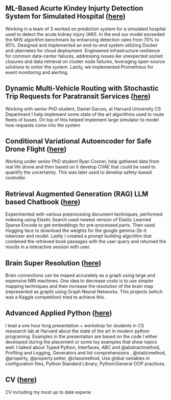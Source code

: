 
## ML-Based Acurte Kindey Injurty Detection System for Simulated Hospital ([here](https://github.com/igor-sadalski/code_samples_igor_sadalski/tree/master/1-SIMULATED_HOSPITAL))

Working in a team of 3 worked on prediction system for a simulated hospital used to detect the acute kidney injury (AKI). In the end our model exceeded the NHS algorithm benchmark by enhancing detection rates from 70% to 95%. Designed and implemented an end-to-end system utilizing Docker and ubernetes for cloud deployment. Engineered infrastructure resilience for common data-center failures, addressing issues ike unexpected socket closures and data
retrieval on cluster node failures, leveraging open-source solutions to onitor the system. Lastly, we implemented Prometheus for event monitoring and alerting.

## Dynamic Multi-Vehicle Routing with Stochastic Trip Requests for Paratransit Services ([here](https://github.com/igor-sadalski/code_samples_igor_sadalski/tree/master/2-URBAN_PLANNING_SYSTEM))

Working with senior PhD student, Daniel Garces, at Harvard University CS Department I help implement some state of the art algorithms used to route fleets of buses. On top of this helped implement large simulator to model how requests come into the system

## Conditional Variational Autoencoder for Safe Drone Flight ([here](https://github.com/igor-sadalski/code_samples_igor_sadalski/tree/master/3-CVAE_SAFE_DRONE_FLIGHT))

Working under senior PhD student Ryan Cosner, help gathered data from real life drone and then based on it develop CVAE that could be used to quantify the uncertainty. This was later used to develop safety-based controller.

## Retrieval Augmented Generation (RAG) LLM based Chatbook ([here](https://github.com/igor-sadalski/code_samples_igor_sadalski/tree/master/4-RAG_LLM_CHATBOT))

Experimented with various preprocesing document techniques, performed indexing using Elastic Search used newest version of Elastic Learned Sparse Encode to get embeddings for pre-processed parts. Then used Hugging face to download the weights for the google gemma-2b-it tokenizer and model. Lastly I created a prompt building algorithm that combined the retrieved book passages with the user query and returned the results in a interactive session with user.

## Brain Super Resolution ([here](https://github.com/igor-sadalski/code_samples_igor_sadalski/tree/master/5-BRAIN_SUPER_RESOLUTION))

Brain connections can be maped accurately as a graph using large and expensive MRI machines. One idea to decrease costs is to use simpler mapping techniques and then increase the resolution of the brain map (represented as graph) using Graph Neural Networks. This projects (which was a Kaggle competition) tried to achieve this. 

## Advanced Applied Python ([here](https://github.com/igor-sadalski/code_samples_igor_sadalski/tree/master/6-PYTHON_PRESENTATION))

I lead a one hour long presentation + workshop for students in CS reasearch lab at Harvard about the state of the art in modern python programing. Examples in the presentaiton are based on the code I either developed during the placement or some toy examples that show topics well. I talked about Typed Python, Interfaces, ABC and @abstractmethod, Profiling and Logging, Generators and list comprehensions , @staticmethod, @property, @property.setter, @classmethod, Use global variables in configuration files, Python Standard Library, Python/General OOP practices. 

## CV ([here](https://github.com/igor-sadalski/code_samples_igor_sadalski/tree/master/CV_Igor_Sadalski))

CV including my most up to date experie







